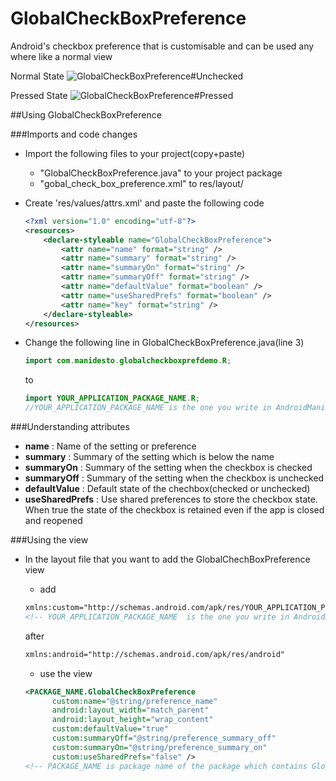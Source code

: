 GlobalCheckBoxPreference
========================

Android's checkbox preference that is customisable and can be used any where like a normal view

Normal State
![GlobalCheckBoxPreference#Unchecked](https://un7o1q.by3301.livefilestore.com/y2pxmvKMYH7kpq6Jpa8fvr98Cmbjf21yPCVNyQPLsZ0G16rZ3Sh3RTOfT_GG95PgzbcHOlv47Q2vLJ_yWeJDXon9-1yWCfe8YvmkV5lbVKpmJk/Screenshot_2014-08-21-02-40-47_1.jpg?psid=1 "GlobalCheckBoxPreference_Unchecked")

Pressed State
![GlobalCheckBoxPreference#Pressed](https://pcozwa.by3301.livefilestore.com/y2pK9-jvIln_lHP1DQ7F40uFPPrTylg2t3fkZd9w4eyXFibcH_ICUPMX4hyg4453v-KEztL-nBCv-nqQlJwWSwhWDDpOFtbAuJZ_XA8PMPi9mQ/Screenshot_2014-08-21-02-40-53_1.jpg?psid=1 "GlobalCheckBoxPreference_Pressed")

##Using GlobalCheckBoxPreference 

###Imports and code changes
* Import the following files to your project(copy+paste)
  * "GlobalCheckBoxPreference.java" to your project package
  * "gobal_check_box_preference.xml" to res/layout/

* Create 'res/values/attrs.xml' and paste the following code
  ```xml
  <?xml version="1.0" encoding="utf-8"?>
  <resources>
      <declare-styleable name="GlobalCheckBoxPreference">
          <attr name="name" format="string" />
          <attr name="summary" format="string" />
          <attr name="summaryOn" format="string" />
          <attr name="summaryOff" format="string" />
          <attr name="defaultValue" format="boolean" />
          <attr name="useSharedPrefs" format="boolean" />
          <attr name="key" format="string" />
      </declare-styleable>
  </resources>
  ```
* Change the following line in GlobalCheckBoxPreference.java(line 3)

  ```java
  import com.manidesto.globalcheckboxprefdemo.R;
  ``` 
  to
  ```java
  import YOUR_APPLICATION_PACKAGE_NAME.R;
  //YOUR_APPLICATION_PACKAGE_NAME is the one you write in AndroidManifest.xml
  ```
###Understanding attributes
* **name** : Name of the setting or preference
* **summary** : Summary of the setting which is below the name
* **summaryOn** : Summary of the setting when the checkbox is checked
* **summaryOff** : Summary of the setting when the checkbox is unchecked
* **defaultValue** : Default state of the chechbox(checked or unchecked)
* **useSharedPrefs** : Use shared preferences to store the checkbox state. When true the state of the checkbox is retained even if the app is closed and reopened

###Using the view
* In the layout file that you want to add the GlobalChechBoxPreference view
  * add
  ```xml
  xmlns:custom="http://schemas.android.com/apk/res/YOUR_APPLICATION_PACKAGE_NAME"
  <!-- YOUR_APPLICATION_PACKAGE_NAME  is the one you write in AndroidManifest.xml -->
  ``` 
  after
  ```xml
  xmlns:android="http://schemas.android.com/apk/res/android"
  ```
  
  * use the view
  ```xml
  <PACKAGE_NAME.GlobalCheckBoxPreference
        custom:name="@string/preference_name"
        android:layout_width="match_parent"
        android:layout_height="wrap_content"
        custom:defaultValue="true"
        custom:summaryOff="@string/preference_summary_off"
        custom:summaryOn="@string/preference_summary_on"
        custom:useSharedPrefs="false" />
  <!-- PACKAGE_NAME is package name of the package which contains GlobalCheckBoxPreference.java -->
  ```




